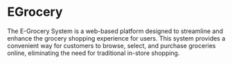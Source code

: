 # EGrocery
The E-Grocery System is a web-based platform designed to streamline and enhance the grocery shopping experience for users. This system provides a convenient way for customers to browse, select, and purchase groceries online, eliminating the need for traditional in-store shopping.
